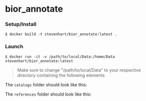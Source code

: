 # bior_annotate
### Setup/Install
```
$ docker build -t stevenhart/bior_annotate:latest .
```
### Launch
```
$ docker run -it -v /path/to/local/Data:/home/Data stevenhart/bior_annotate:latest
```
> Make sure to change "/path/to/local/Data" to your respective directory containing the following elements

The `catalogs` folder should look like this:

The `references` folder should look like this:
